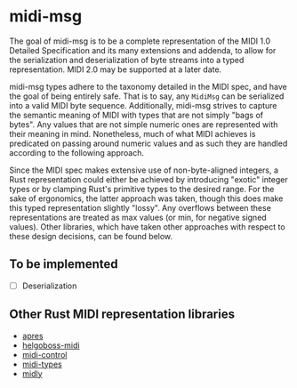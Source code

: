 # midi-msg

The goal of midi-msg is to be a complete representation of the MIDI 1.0 Detailed Specification and its many extensions and addenda, to allow for the serialization and deserialization of byte streams into a typed representation. MIDI 2.0 may be supported at a later date.

midi-msg types adhere to the taxonomy detailed in the MIDI spec, and have the goal of being entirely safe. That is to say, any `MidiMsg` can be serialized into a valid MIDI byte sequence. Additionally, midi-msg strives to capture the semantic meaning of MIDI with types that are not simply "bags of bytes". Any values that are not simple numeric ones are represented with their meaning in mind. Nonetheless, much of what MIDI achieves is predicated on passing around numeric values and as such they are handled according to the following approach.

Since the MIDI spec makes extensive use of non-byte-aligned integers, a Rust representation could either be achieved by introducing "exotic" integer types or by clamping Rust's primitive types to the desired range. For the sake of ergonomics, the latter approach was taken, though this does make this typed representation slightly "lossy". Any overflows between these representations are treated as max values (or min, for negative signed values). Other libraries, which have taken other approaches with respect to these design decisions, can be found below.


## To be implemented
- [ ] Deserialization


## Other Rust MIDI representation libraries
- [apres](https://crates.io/crates/apres)
- [helgoboss-midi](https://crates.io/crates/helgoboss-midi)
- [midi-control](https://crates.io/crates/midi-control)
- [midi-types](https://crates.io/crates/midi-types)
- [midly](https://crates.io/crates/midly)
